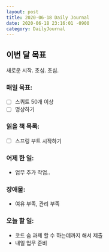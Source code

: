 ```yaml
---
layout: post
title: 2020-06-18 Daily Journal
date: 2020-06-18 23:16:01 -0900
category: DailyJournal
---
```


## 이번 달 목표
새로운 시작. 초심. 초심.

### 매일 목표:
- [ ] 스쿼트 50개 이상
- [ ] 명상하기

### 읽을 책 목록:
- [ ] 스프링 부트 시작하기

### 어제 한 일:
* 업무 추가 작업..

### 장애물:
* 여유 부족, 관리 부족

### 오늘 할 일:
* 코드 숨 과제 할 수 하는데까지 해서 제출
* 내일 업무 준비